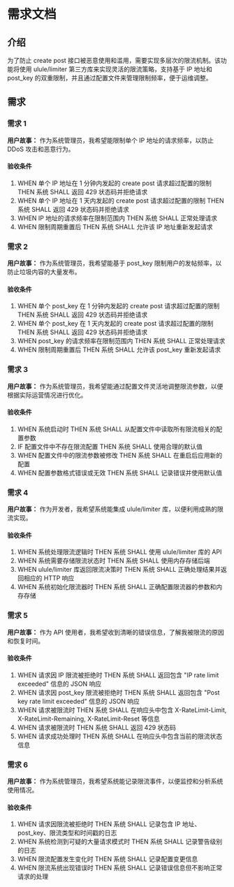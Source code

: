 # 需求文档

## 介绍

为了防止 create post 接口被恶意使用和滥用，需要实现多层次的限流机制。该功能将使用 ulule/limiter 第三方库来实现灵活的限流策略，支持基于 IP 地址和 post_key 的双重限制，并且通过配置文件来管理限制频率，便于运维调整。

## 需求

### 需求 1

**用户故事：** 作为系统管理员，我希望能限制单个 IP 地址的请求频率，以防止 DDoS 攻击和恶意行为。

#### 验收条件

1. WHEN 单个 IP 地址在 1 分钟内发起的 create post 请求超过配置的限制 THEN 系统 SHALL 返回 429 状态码并拒绝请求
2. WHEN 单个 IP 地址在 1 天内发起的 create post 请求超过配置的限制 THEN 系统 SHALL 返回 429 状态码并拒绝请求
3. WHEN IP 地址的请求频率在限制范围内 THEN 系统 SHALL 正常处理请求
4. WHEN 限制周期重置后 THEN 系统 SHALL 允许该 IP 地址重新发起请求

### 需求 2

**用户故事：** 作为系统管理员，我希望能基于 post_key 限制用户的发帖频率，以防止垃圾内容的大量发布。

#### 验收条件

1. WHEN 单个 post_key 在 1 分钟内发起的 create post 请求超过配置的限制 THEN 系统 SHALL 返回 429 状态码并拒绝请求
2. WHEN 单个 post_key 在 1 天内发起的 create post 请求超过配置的限制 THEN 系统 SHALL 返回 429 状态码并拒绝请求
3. WHEN post_key 的请求频率在限制范围内 THEN 系统 SHALL 正常处理请求
4. WHEN 限制周期重置后 THEN 系统 SHALL 允许该 post_key 重新发起请求

### 需求 3

**用户故事：** 作为系统管理员，我希望能通过配置文件灵活地调整限流参数，以便根据实际运营情况进行优化。

#### 验收条件

1. WHEN 系统启动时 THEN 系统 SHALL 从配置文件中读取所有限流相关的配置参数
2. IF 配置文件中不存在限流配置 THEN 系统 SHALL 使用合理的默认值
3. WHEN 配置文件中的限流参数被修改 THEN 系统 SHALL 在重启后应用新的配置
4. WHEN 配置参数格式错误或无效 THEN 系统 SHALL 记录错误并使用默认值

### 需求 4

**用户故事：** 作为开发者，我希望系统能集成 ulule/limiter 库，以便利用成熟的限流实现。

#### 验收条件

1. WHEN 系统处理限流逻辑时 THEN 系统 SHALL 使用 ulule/limiter 库的 API
2. WHEN 系统需要存储限流状态时 THEN 系统 SHALL 使用内存存储后端
3. WHEN ulule/limiter 库返回限流决策时 THEN 系统 SHALL 正确处理结果并返回相应的 HTTP 响应
4. WHEN 系统初始化限流器时 THEN 系统 SHALL 正确配置限流器的参数和内存存储

### 需求 5

**用户故事：** 作为 API 使用者，我希望收到清晰的错误信息，了解我被限流的原因和恢复时间。

#### 验收条件

1. WHEN 请求因 IP 限流被拒绝时 THEN 系统 SHALL 返回包含 "IP rate limit exceeded" 信息的 JSON 响应
2. WHEN 请求因 post_key 限流被拒绝时 THEN 系统 SHALL 返回包含 "Post key rate limit exceeded" 信息的 JSON 响应
3. WHEN 请求被限流时 THEN 系统 SHALL 在响应头中包含 X-RateLimit-Limit, X-RateLimit-Remaining, X-RateLimit-Reset 等信息
4. WHEN 请求被限流时 THEN 系统 SHALL 返回 429 状态码
5. WHEN 请求成功处理时 THEN 系统 SHALL 在响应头中包含当前的限流状态信息

### 需求 6

**用户故事：** 作为系统管理员，我希望系统能记录限流事件，以便监控和分析系统使用情况。

#### 验收条件

1. WHEN 请求因限流被拒绝时 THEN 系统 SHALL 记录包含 IP 地址、post_key、限流类型和时间戳的日志
2. WHEN 系统检测到可疑的大量请求模式时 THEN 系统 SHALL 记录警告级别的日志
3. WHEN 限流配置发生变化时 THEN 系统 SHALL 记录配置变更信息
4. WHEN 限流系统出现错误时 THEN 系统 SHALL 记录错误信息但不影响正常请求的处理
